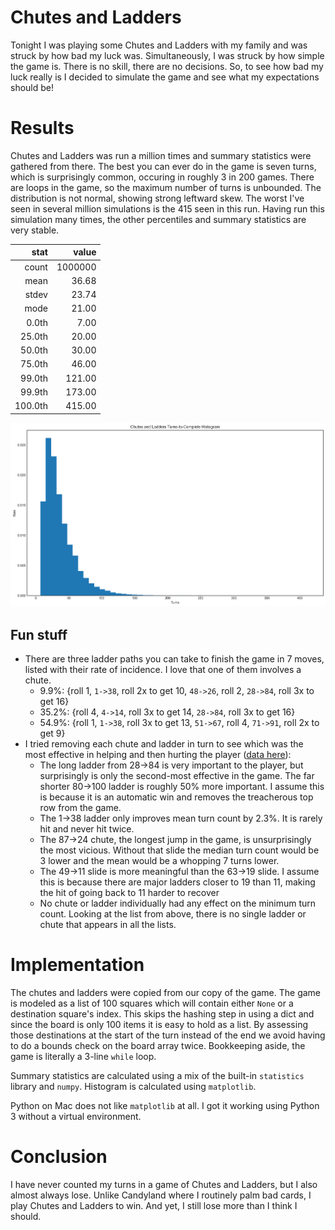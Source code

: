# Chutes and Ladders

Tonight I was playing some Chutes and Ladders with my family and was struck by how bad my luck was. Simultaneously, I was struck by how simple the game is. There is no skill, there are no decisions. So, to see how bad my luck really is I decided to simulate the game and see what my expectations should be!

# Results

Chutes and Ladders was run a million times and summary statistics were gathered from there. The best you can ever do in the game is seven turns, which is surprisingly common, occuring in roughly 3 in 200 games. There are loops in the game, so the maximum number of turns is unbounded. The distribution is not normal, showing strong leftward skew. The worst I've seen in several million simulations is the 415 seen in this run. Having run this simulation many times, the other percentiles and summary statistics are very stable.

|      stat |      value |
| --------: | ---------: |
|     count |    1000000 |
|      mean |      36.68 |
|     stdev |      23.74 |
|      mode |      21.00 |
|     0.0th |       7.00 |
|    25.0th |      20.00 |
|    50.0th |      30.00 |
|    75.0th |      46.00 |
|    99.0th |     121.00 |
|    99.9th |     173.00 |
|   100.0th |     415.00 |

![histogram](sample_histogram.png)

## Fun stuff
* There are three ladder paths you can take to finish the game in 7 moves, listed with their rate of incidence. I love that one of them involves a chute.
   * 9.9%: {roll 1, `1->38`, roll 2x to get 10, `48->26`, roll 2, `28->84`, roll 3x to get 16}
   * 35.2%: {roll 4, `4->14`, roll 3x to get 14, `28->84`, roll 3x to get 16}
   * 54.9%: {roll 1, `1->38`, roll 3x to get 13, `51->67`, roll 4, `71->91`, roll 2x to get 9}
* I tried removing each chute and ladder in turn to see which was the most effective in helping and then hurting the player ([data here](https://docs.google.com/spreadsheets/d/1RPYgSvy_zq4Yt1JwCt_gByxLd3CEd0v-wlqIn1Y2BII/edit#gid=0)):
   * The long ladder from 28->84 is very important to the player, but surprisingly is only the second-most effective in the game. The far shorter 80->100 ladder is roughly 50% more important. I assume this is because it is an automatic win and removes the treacherous top row from the game.
   * The 1->38 ladder only improves mean turn count by 2.3%. It is rarely hit and never hit twice.
   * The 87->24 chute, the longest jump in the game, is unsurprisingly the most vicious. Without that slide the median turn count would be 3 lower and the mean would be a whopping 7 turns lower.
   * The 49->11 slide is more meaningful than the 63->19 slide. I assume this is because there are major ladders closer to 19 than 11, making the hit of going back to 11 harder to recover
   * No chute or ladder individually had any effect on the minimum turn count. Looking at the list from above, there is no single ladder or chute that appears in all the lists.

# Implementation

The chutes and ladders were copied from our copy of the game. The game is modeled as a list of 100 squares which will contain either `None` or a destination square's index. This skips the hashing step in using a dict and since the board is only 100 items it is easy to hold as a list. By assessing those destinations at the start of the turn instead of the end we avoid having to do a bounds check on the board array twice. Bookkeeping aside, the game is literally a 3-line `while` loop.

Summary statistics are calculated using a mix of the built-in `statistics` library and `numpy`. Histogram is calculated using `matplotlib`.

Python on Mac does not like `matplotlib` at all. I got it working using Python 3 without a virtual environment.

# Conclusion

I have never counted my turns in a game of Chutes and Ladders, but I also almost always lose. Unlike Candyland where I routinely palm bad cards, I play Chutes and Ladders to win. And yet, I still lose more than I think I should.
